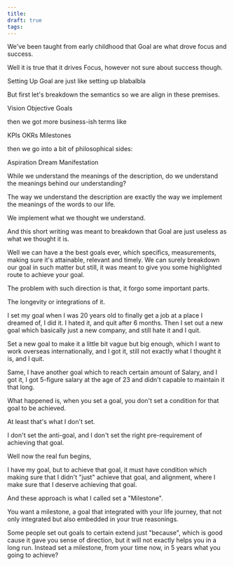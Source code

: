 ```yaml
---
title: 
draft: true
tags:
---
```

We've been taught from early childhood that Goal are what drove focus and success.

Well it is true that it drives Focus, however not sure about success though.

Setting Up Goal are just like setting up blabalbla

But first let's breakdown the semantics so we are align in these premises.


Vision
Objective
Goals

then we got more business-ish terms like

KPIs
OKRs
Milestones

then we go into a bit of philosophical sides:

Aspiration
Dream
Manifestation


While we understand the meanings of the description, do we understand the meanings behind our understanding?

The way we understand the description are exactly the way we implement the meanings of the words to our life.

We implement what we thought we understand.

And this short writing was meant to breakdown that Goal are just useless as what we thought it is.

Well we can have a the best goals ever, which specifics, measurements, making sure it's attainable, relevant and timely. We can surely breakdown our goal in such matter but still, it was meant to give you some highlighted route to achieve your goal.

The problem with such direction is that, it forgo some important parts.

The longevity or integrations of it.

I set my goal when I was 20 years old to finally get a job at a place I dreamed of, I did it. I hated it, and quit after 6 months. Then I set out a new goal which basically just a new company, and still hate it and I quit.

Set a new goal to make it a little bit vague but big enough, which I want to work overseas internationally, and I got it, still not exactly what I thought it is, and I quit.

Same, I have another goal which to reach certain amount of Salary, and I got it, I got 5-figure salary at the age of 23 and didn't capable to maintain it that long.

What happened is, when you set a goal, you don't set a condition for that goal to be achieved.

At least that's what I don't set. 

I don't set the anti-goal, and I don't set the right pre-requirement of achieving that goal.

Well now the real fun begins,

I have my goal, but to achieve that goal, it must have condition which making sure that I didn't "just" achieve that goal, and alignment, where I make sure that I deserve achieving that goal.

And these approach is what I called set a "Milestone".

You want a milestone, a goal that integrated with your life journey, that not only integrated but also embedded in your true reasonings.

Some people set out goals to certain extend just "because", which is good cause it gave you sense of direction, but it will not exactly helps you in a long run. Instead set a milestone, from your time now, in 5 years what you going to achieve?
